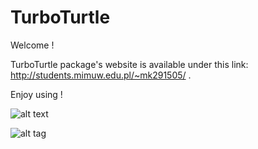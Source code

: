 TurboTurtle
=========


Welcome !

TurboTurtle package's website is available under this link: http://students.mimuw.edu.pl/~mk291505/ .

Enjoy using !

 
![alt text](https://github.com/andromeda14/TurboTurtle/blob/master/img/turtle2.png "TurboTurtle")


![alt tag](https://raw.githubusercontent.com/andromeda14/TurboTurtle/master/img/turtle2.png)
